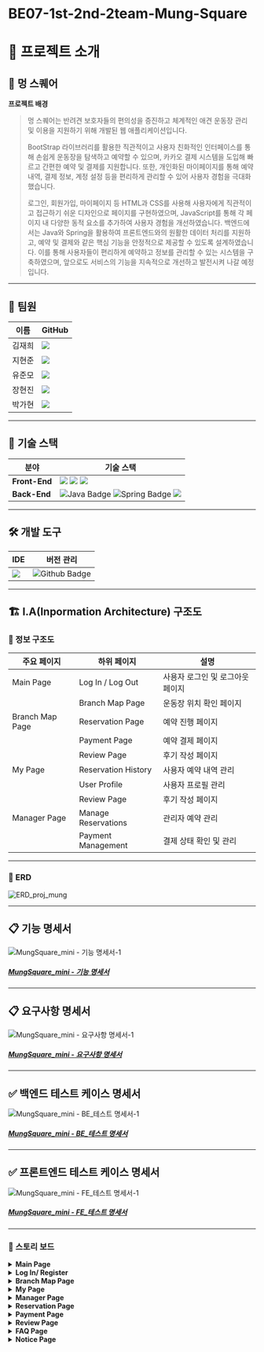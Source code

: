 # BE07-1st-2nd-2team-Mung-Square


# 📖 프로젝트 소개

## 🌟 멍 스퀘어

**프로젝트 배경**
> 멍 스퀘어는 반려견 보호자들의 편의성을 증진하고 체계적인 애견 운동장 관리 및 이용을 지원하기 위해 개발된 웹 애플리케이션입니다.
>
> BootStrap 라이브러리를 활용한 직관적이고 사용자 친화적인 인터페이스를 통해 손쉽게 운동장을 탐색하고 예약할 수 있으며, 카카오 결제 시스템을 도입해 빠르고 간편한 예약 및 결제를 지원합니다. 또한, 개인화된 마이페이지를 통해 예약 내역, 결제 정보, 계정 설정 등을 편리하게 관리할 수 있어 사용자 경험을 극대화했습니다.
>
> 로그인, 회원가입, 마이페이지 등 HTML과 CSS를 사용해 사용자에게 직관적이고 접근하기 쉬운 디자인으로 페이지를 구현하였으며, JavaScript를 통해 각 페이지 내 다양한 동적 요소를 추가하여 사용자 경험을 개선하였습니다. 백엔드에서는 Java와 Spring을 활용하여 프론트엔드와의 원활한 데이터 처리를 지원하고, 예약 및 결제와 같은 핵심 기능을 안정적으로 제공할 수 있도록 설계하였습니다. 이를 통해 사용자들이 편리하게 예약하고 정보를 관리할 수 있는 시스템을 구축하였으며, 앞으로도 서비스의 기능을 지속적으로 개선하고 발전시켜 나갈 예정입니다.

---

## 👥 팀원
| 이름       | GitHub                                  |
|------------|-----------------------------------------|
| 김재희     | [<img src="https://img.shields.io/badge/Github-Link-181717?logo=Github">](https://github.com/jahee24) |
| 지현준     | [<img src="https://img.shields.io/badge/Github-Link-181717?logo=Github">](https://github.com/mini-xi) |
| 유준모     | [<img src="https://img.shields.io/badge/Github-Link-181717?logo=Github">](https://github.com/mini-xi) |
| 장현진     | [<img src="https://img.shields.io/badge/Github-Link-181717?logo=Github">](https://github.com/CoderJDan) |
| 박가현     | [<img src="https://img.shields.io/badge/Github-Link-181717?logo=Github">](https://github.com/mini-xi) |

---

## 🔧 기술 스택
| 분야          | 기술 스택                |
|---------------|--------------------------|
| **Front-End** | <img src="https://img.shields.io/badge/HTML-E34F26?style=for-the-badge&logo=HTML5&logoColor=white"> <img src="https://img.shields.io/badge/CSS-1572B6?style=for-the-badge&logo=CSS3&logoColor=white"> <img src="https://img.shields.io/badge/JavaScript-F7DE1E?style=for-the-badge&logo=JavaScript&logoColor=white"> |
| **Back-End**     | <img src="https://img.shields.io/badge/Java-007396?style=for-the-badge&amp;logo=Java&amp;logoColor=white" alt="Java Badge"/> <img src="https://img.shields.io/badge/Spring-6DB33F?style=for-the-badge&amp;logo=Spring&amp;logoColor=white" alt="Spring Badge" /> <img src="https://img.shields.io/badge/MySQL-4479A1?style=for-the-badge&amp;logo=MySQL&logoColor=white"/> |

---

## 🛠️ 개발 도구
| IDE          | 버전 관리                |
|---------------|--------------------------|
| <img src="https://img.shields.io/badge/IntelliJ IDEA-000000?style=for-the-badge&logo=IntelliJ IDEA&logoColor=white"> | <img src="https://img.shields.io/badge/Github-181717?style=for-the-badge&amp;logo=Github&amp;logoColor=white" alt="Github Badge" /> |

---

## 🏗️ I.A(Inpormation Architecture) 구조도
### 📌 정보 구조도
| 주요 페이지          | 하위 페이지                | 설명                               |
|---------------------|---------------------------|------------------------------------|
| Main Page           | Log In / Log Out          | 사용자 로그인 및 로그아웃 페이지  |
|                     | Branch Map Page           | 운동장 위치 확인 페이지           |
| Branch Map Page     | Reservation Page          | 예약 진행 페이지                  |
|                     | Payment Page              | 예약 결제 페이지                   |
|                     | Review Page               | 후기 작성 페이지                   |
| My Page             | Reservation History       | 사용자 예약 내역 관리             |
|                     | User Profile              | 사용자 프로필 관리                |
|                     | Review Page               | 후기 작성 페이지                   |
| Manager Page        | Manage Reservations       | 관리자 예약 관리                  |
|                     | Payment Management        | 결제 상태 확인 및 관리            |

---
### 📌 ERD
![ERD_proj_mung](https://github.com/user-attachments/assets/3ad41c78-b320-4486-aa43-021fd83f2345)

---

## 📋 기능 명세서
![MungSquare_mini - 기능 명세서-1](https://github.com/user-attachments/assets/4065e587-8251-4141-bdd1-c1da0814de4a)

##### [MungSquare_mini - 기능 명세서](https://docs.google.com/spreadsheets/d/e/2PACX-1vSWoHA4nmU86HYttUlFMYSAqTCfjeqHoQ6vAlKPMWjt0p00xv-XVWKRyiy-sP5wllB-TiiIqHtplwGy/pubhtml?gid=1406005631&single=true)

---

## 📋 요구사항 명세서
![MungSquare_mini - 요구사항 명세서-1](https://github.com/user-attachments/assets/f3878c88-b30b-44d6-80fd-0e63f32215a8)

##### [MungSquare_mini - 요구사항 명세서](https://docs.google.com/spreadsheets/d/e/2PACX-1vSWoHA4nmU86HYttUlFMYSAqTCfjeqHoQ6vAlKPMWjt0p00xv-XVWKRyiy-sP5wllB-TiiIqHtplwGy/pubhtml?gid=0&single=true)

---

## ✅ 백엔드 테스트 케이스 명세서
![MungSquare_mini - BE_테스트 명세서-1](https://github.com/user-attachments/assets/af4ac3ee-f25f-4d21-b03a-5fcc9607fe1b)


##### [MungSquare_mini - BE_테스트 명세서](https://docs.google.com/spreadsheets/d/e/2PACX-1vSWoHA4nmU86HYttUlFMYSAqTCfjeqHoQ6vAlKPMWjt0p00xv-XVWKRyiy-sP5wllB-TiiIqHtplwGy/pubhtml?gid=925008306&single=true)

---
## ✅ 프론트엔드 테스트 케이스 명세서
![MungSquare_mini - FE_테스트 명세서-1](https://github.com/user-attachments/assets/8c3a3d38-4958-46c0-86f2-fa98e27de233)

##### [MungSquare_mini - FE_테스트 명세서](https://docs.google.com/spreadsheets/d/e/2PACX-1vSWoHA4nmU86HYttUlFMYSAqTCfjeqHoQ6vAlKPMWjt0p00xv-XVWKRyiy-sP5wllB-TiiIqHtplwGy/pubhtml?gid=1708611788&single=true)

---
### 📌 스토리 보드
   <details>
      <summary><b>Main Page</b></summary>
      ![MungSquare_메인페이지](https://github.com/jahee24/Project_Mung_mini/blob/develop/images/MungSquare_%EB%A9%94%EC%9D%B8%ED%8E%98%EC%9D%B4%EC%A7%80.gif)
   </details>
   <details>
      <summary><b>Log In/ Register</b></summary>
     ![MungSquare_로그인/회원가입](https://github.com/jahee24/Project_Mung_mini/blob/develop/images/MungSquare_%EB%A1%9C%EA%B7%B8%EC%9D%B8_%ED%9A%8C%EC%9B%90%EA%B0%80%EC%9E%85.gif)
 </details>
   <details>
      <summary><b>Branch Map Page</b></summary>
     ![MungSquare_맵](https://github.com/jahee24/Project_Mung_mini/blob/develop/images/MungSquare_%EB%A7%B5.gif)
 </details>
   <details>
      <summary><b>My Page</b></summary>
      ![MungSquare_마이페이지](https://github.com/jahee24/Project_Mung_mini/blob/develop/images/MungSquare_%EB%A7%88%EC%9D%B4%ED%8E%98%EC%9D%B4%EC%A7%80.gif)
   </details>
   <details>
      <summary><b>Manager Page</b></summary>
      ![MungSquare_관리자페이지](https://github.com/jahee24/Project_Mung_mini/blob/develop/images/MungSquare_Admin.gif)
   </details>
   <details>
      <summary><b>Reservation Page</b></summary>
      ![MungSquare_예약](https://github.com/jahee24/Project_Mung_mini/blob/develop/images/MungSquare_%EC%98%88%EC%95%BD.gif)
   </details>
   <details>
      <summary><b>Payment Page</b></summary>
     ![MungSquare_결제](https://github.com/jahee24/Project_Mung_mini/blob/develop/images/MungSquare_%EA%B2%B0%EC%A0%9C.gif)
 </details>
   <details>
      <summary><b>Review Page</b></summary>
      ![MungSquare_리뷰](https://github.com/jahee24/Project_Mung_mini/blob/develop/images/MungSquare_%EB%A6%AC%EB%B7%B0.gif)
   </details>
   <details>
      <summary><b>FAQ Page</b></summary>
      ![MungSquare_FAQ](https://github.com/jahee24/Project_Mung_mini/blob/develop/images/MungSquare_FAQ.gif)
   </details>
   <details>
      <summary><b>Notice Page</b></summary>
      ![MungSquare_Notice](https://github.com/jahee24/Project_Mung_mini/blob/develop/images/MungSquare_%EA%B2%8C%EC%8B%9C%ED%8C%90.gif)
   </details>
